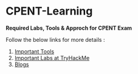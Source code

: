 # CPENT-Learning

**Required Labs, Tools & Approch for CPENT Exam**

Follow the below links for more details :

1. [Important Tools](https://github.com/IHackPy/CPENT-Learning/blob/main/Tools.md)
2. [Important Labs at TryHackMe](https://github.com/IHackPy/CPENT-Learning/blob/main/TryHackMe-Labs.md)
3. [Blogs](https://github.com/rakeshelamaran98/CPENT-Learning/tree/main/Blogs)   
